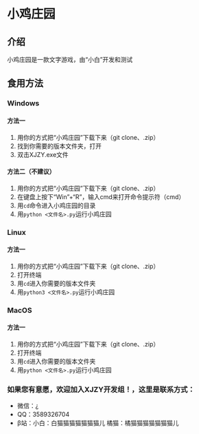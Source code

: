# 小鸡庄园 

## 介绍

小鸡庄园是一款文字游戏，由“小白”开发和测试

## 食用方法

### Windows

#### 方法一

1.  用你的方式把“小鸡庄园”下载下来（git clone、.zip）
2.  找到你需要的版本文件夹，打开
3.  双击XJZY.exe文件

#### 方法二（不建议）

1.  用你的方式把“小鸡庄园”下载下来（git clone、.zip）
2.  在键盘上按下“Win”+“R”，输入cmd来打开命令提示符（cmd）
3.  用`cd`命令进入小鸡庄园的目录
4.  用`python <文件名>.py`运行小鸡庄园

### Linux

#### 方法一

1.  用你的方式把“小鸡庄园”下载下来（git clone、.zip）
2.  打开终端
3.  用`cd`进入你需要的版本文件夹
4.  用`python3 <文件名>.py`运行小鸡庄园

### MacOS

#### 方法一

1.  用你的方式把“小鸡庄园”下载下来（git clone、.zip）
2.  打开终端
3.  用`cd`进入你需要的版本文件夹
4.  用`python <文件名>.py`运行小鸡庄园

### 如果您有意愿，欢迎加入XJZY开发组！，这里是联系方式：
- 微信：¿
- QQ：3589326704
- β站：小白：白猫猫猫猫猫猫猫儿  橘猫：橘猫猫猫猫猫猫猫儿